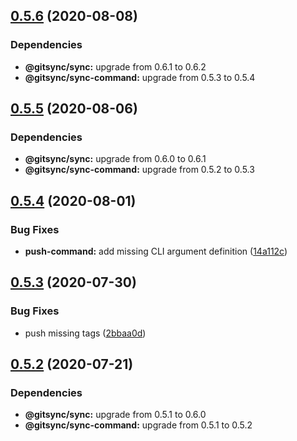 ## [0.5.6](https://github.com/gitsync-pkg/gitsync-push-command/compare/v0.5.5...v0.5.6) (2020-08-08)





### Dependencies

* **@gitsync/sync:** upgrade from 0.6.1 to 0.6.2
* **@gitsync/sync-command:** upgrade from 0.5.3 to 0.5.4

## [0.5.5](https://github.com/gitsync-pkg/gitsync-push-command/compare/v0.5.4...v0.5.5) (2020-08-06)





### Dependencies

* **@gitsync/sync:** upgrade from 0.6.0 to 0.6.1
* **@gitsync/sync-command:** upgrade from 0.5.2 to 0.5.3

## [0.5.4](https://github.com/gitsync-pkg/gitsync-push-command/compare/v0.5.3...v0.5.4) (2020-08-01)


### Bug Fixes

* **push-command:** add missing CLI argument definition ([14a112c](https://github.com/gitsync-pkg/gitsync-push-command/commit/14a112c7fbb39f96cc1cbd8207adba2977302062))

## [0.5.3](https://github.com/gitsync-pkg/gitsync-push-command/compare/v0.5.2...v0.5.3) (2020-07-30)


### Bug Fixes

* push missing tags ([2bbaa0d](https://github.com/gitsync-pkg/gitsync-push-command/commit/2bbaa0d5c35225398d88732fec22080185eb5a4e))

## [0.5.2](https://github.com/gitsync-pkg/gitsync-push-command/compare/v0.5.1...v0.5.2) (2020-07-21)





### Dependencies

* **@gitsync/sync:** upgrade from 0.5.1 to 0.6.0
* **@gitsync/sync-command:** upgrade from 0.5.1 to 0.5.2
